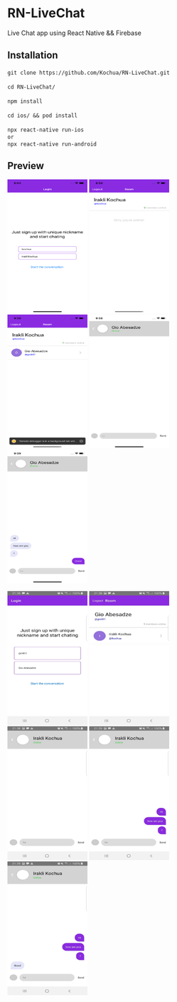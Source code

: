 # RN-LiveChat
Live Chat app using React Native && Firebase

## Installation
```
git clone https://github.com/Kochua/RN-LiveChat.git

cd RN-LiveChat/

npm install

cd ios/ && pod install

npx react-native run-ios
or
npx react-native run-android
```

## Preview

<img src="https://github.com/Kochua/RN-LiveChat/blob/master/src/assets/login-wrote.png" alt="Girl in a jacket" width="180" height="300">   <img src="https://github.com/Kochua/RN-LiveChat/blob/master/src/assets/room-user-1.png" alt="Girl in a jacket" width="180" height="300"> <img src="https://github.com/Kochua/RN-LiveChat/blob/master/src/assets/room-user-1-online.png" alt="Girl in a jacket" width="180" height="300"> <img src="https://github.com/Kochua/RN-LiveChat/blob/master/src/assets/chat-user-1.png" alt="Girl in a jacket" width="180" height="300">  <img src="https://github.com/Kochua/RN-LiveChat/blob/master/src/assets/chat-user-1-m.png" alt="Girl in a jacket" width="180" height="300">  

<img src="https://github.com/Kochua/RN-LiveChat/blob/master/src/assets/user-2.jpg" alt="Girl in a jacket" width="180" height="300">   <img src="https://github.com/Kochua/RN-LiveChat/blob/master/src/assets/user-2-room.jpg" alt="Girl in a jacket" width="180" height="300"> <img src="https://github.com/Kochua/RN-LiveChat/blob/master/src/assets/user-2-chat.jpg" alt="Girl in a jacket" width="180" height="300">   <img src="https://github.com/Kochua/RN-LiveChat/blob/master/src/assets/user-2-chat-1.jpg" alt="Girl in a jacket" width="180" height="300">    <img src="https://github.com/Kochua/RN-LiveChat/blob/master/src/assets/user-2-chat-2.jpg" alt="Girl in a jacket" width="180" height="300">
